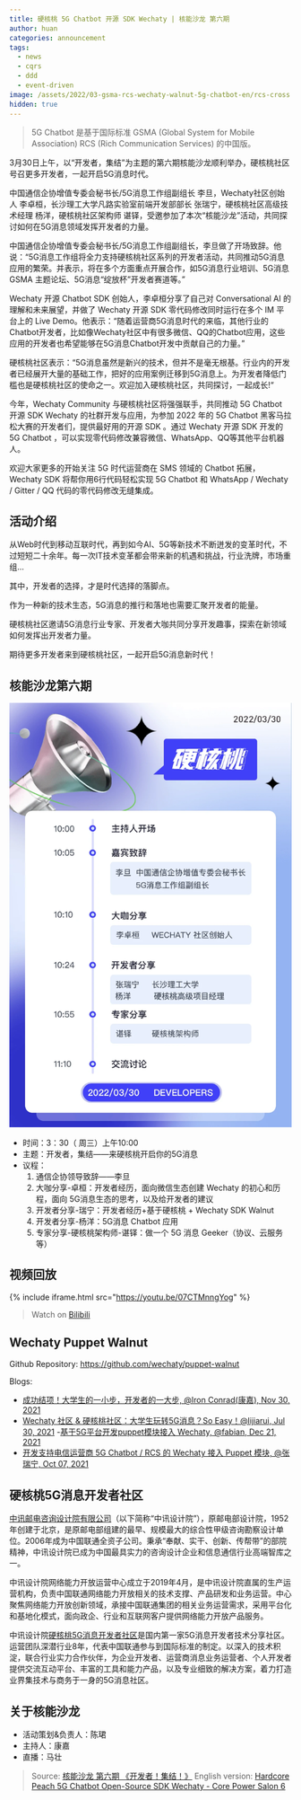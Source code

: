 ```yaml
---
title: 硬核桃 5G Chatbot 开源 SDK Wechaty | 核能沙龙 第六期
author: huan
categories: announcement
tags:
  - news
  - cqrs
  - ddd
  - event-driven
image: /assets/2022/03-gsma-rcs-wechaty-walnut-5g-chatbot-en/rcs-cross.webp
hidden: true
---
```


> 5G Chatbot 是基于国际标准 GSMA (Global System for Mobile Association) RCS (Rich Communication Services) 的中国版。

3月30日上午，以“开发者，集结”为主题的第六期核能沙龙顺利举办，硬核桃社区号召更多开发者，一起开启5G消息时代。

中国通信企协增值专委会秘书长/5G消息工作组副组长 李旦，Wechaty社区创始人 李卓桓，长沙理工大学凡路实验室前端开发部部长 张瑞宁，硬核桃社区高级技术经理 杨洋，硬核桃社区架构师 谌铎，受邀参加了本次“核能沙龙”活动，共同探讨如何在5G消息领域发挥开发者的力量。

中国通信企协增值专委会秘书长/5G消息工作组副组长，李旦做了开场致辞。他说：“5G消息工作组将全力支持硬核桃社区系列的开发者活动，共同推动5G消息应用的繁荣。并表示，将在多个方面重点开展合作，如5G消息行业培训、5G消息GSMA 主题论坛、5G消息“绽放杯”开发者赛道等。”

Wechaty 开源 Chatbot SDK 创始人，李卓桓分享了自己对 Conversational AI 的理解和未来展望，并做了 Wechaty 开源 SDK 零代码修改同时运行在多个 IM 平台上的 Live Demo。他表示：“随着运营商5G消息时代的来临，其他行业的Chatbot开发者，比如像Wechaty社区中有很多微信、QQ的Chatbot应用，这些应用的开发者也希望能够在5G消息Chatbot开发中贡献自己的力量。”

硬核桃社区表示：“5G消息虽然是新兴的技术，但并不是毫无根基。行业内的开发者已经展开大量的基础工作，把好的应用案例迁移到5G消息上。为开发者降低门槛也是硬核桃社区的使命之一。欢迎加入硬核桃社区，共同探讨，一起成长!“

今年，Wechaty Community 与硬核桃社区将强强联手，共同推动 5G Chatbot 开源 SDK Wechaty 的社群开发与应用，为参加 2022 年的 5G Chatbot 黑客马拉松大赛的开发者们，提供最好用的开源 SDK 。通过 Wechaty 开源 SDK 开发的 5G Chatbot ，可以实现零代码修改兼容微信、WhatsApp、QQ等其他平台机器人。

欢迎大家更多的开始关注 5G 时代运营商在 SMS 领域的 Chatbot 拓展，Wechaty SDK 将帮你用6行代码轻松实现 5G Chatbot 和 WhatsApp / Wechaty / Gitter / QQ 代码的零代码修改无缝集成。

## 活动介绍

从Web时代到移动互联时代，再到如今AI、5G等新技术不断迸发的变革时代，不过短短二十余年。每一次IT技术变革都会带来新的机遇和挑战，行业洗牌，市场重组...

其中，开发者的选择，才是时代选择的落脚点。

作为一种新的技术生态，5G消息的推行和落地也需要汇聚开发者的能量。

硬核桃社区邀请5G消息行业专家、开发者大咖共同分享开发趣事，探索在新领域如何发挥出开发者力量。

期待更多开发者来到硬核桃社区，一起开启5G消息新时代！

## 核能沙龙第六期

![Agenda](/assets/2022/03-gsma-rcs-wechaty-walnut-5g-chatbot-en/agenda.webp)

- 时间：3：30（ 周三）上午10:00
- 主题：开发者，集结——来硬核桃开启你的5G消息
- 议程：
  1. 通信企协领导致辞——李旦
  1. 大咖分享-卓桓：开发者经历，面向微信生态创建 Wechaty 的初心和历程，面向 5G消息生态的思考，以及给开发者的建议
  1. 开发者分享-瑞宁：开发者经历+基于硬核桃 + Wechaty SDK Walnut
  1. 开发者分享-杨洋：5G消息 Chatbot 应用
  1. 专家分享-硬核桃架构师-谌铎：做一个 5G 消息 Geeker（协议、云服务等）

## 视频回放

{% include iframe.html src="https://youtu.be/07CTMnngYog" %}

> Watch on [Bilibili](https://www.bilibili.com/video/BV1ET4y1v7Mz)

## Wechaty Puppet Walnut

Github Repository: <https://github.com/wechaty/puppet-walnut>

Blogs:

- [成功结项！大学生的一小步，开发者的一大步, @Iron Conrad(康嘉), Nov 30, 2021](https://wechaty.js.org/2021/11/30/report-for-summer-2021/)
- [Wechaty 社区 & 硬核桃社区：大学生玩转5G消息？So Easy！@lijiarui, Jul 30, 2021](https://wechaty.js.org/2021/07/30/walnut-5g-press/)
-[基于5G平台开发puppet模块接入 Wechaty, @fabian, Dec 21, 2021](https://wechaty.js.org/2021/12/21/mid-term-wechaty-puppet-walnut-report/)
- [开发支持电信运营商 5G Chatbot / RCS 的 Wechaty 接入 Puppet 模块, @张瑞宁, Oct 07, 2021](https://wechaty.js.org/2021/10/07/ospp-final-term-5g-chatbot-puppet/)

## 硬核桃5G消息开发者社区

[中讯邮电咨询设计院有限公司](https://www.baike.com/wikiid/1528817668993374440?view_id=2plv8m7lae4000)（以下简称“中讯设计院”），原邮电部设计院，1952年创建于北京，是原邮电部组建的最早、规模最大的综合性甲级咨询勘察设计单位。2006年成为中国联通全资子公司。秉承“奉献、实干、创新、传帮带”的部院精神，中讯设计院已成为中国最具实力的咨询设计企业和信息通信行业高端智库之一。

中讯设计院网络能力开放运营中心成立于2019年4月，是中讯设计院直属的生产运营机构，负责中国联通网络能力开放相关的技术支撑、产品研发和业务运营。中心聚焦网络能力开放创新领域，承接中国联通集团的相关业务运营需求，采用平台化和基地化模式，面向政企、行业和互联网客户提供网络能力开放产品服务。

中讯设计院[硬核桃5G消息开发者社区](https://www.5g-msg.com)是国内第一家5G消息开发者技术分享社区。运营团队深潜行业8年，代表中国联通参与到国际标准的制定。以深入的技术积淀，联合行业实力合作伙伴，为企业开发者、运营商消息业务运营者、个人开发者提供交流互动平台、丰富的工具和能力产品，以及专业细致的解决方案，着力打造业界集技术与商务于一身的5G消息社区。

## 关于核能沙龙

- 活动策划&负责人：陈珺
- 主持人：康嘉
- 直播：马壮

> Source: [核能沙龙 第六期 《开发者！集结！》](https://mp.weixin.qq.com/s/k5mefLNvX4s_qerKcJ7E4w)
> English version: [Hardcore Peach 5G Chatbot Open-Source SDK Wechaty - Core Power Salon 6](/2022/03/30/gsma-rcs-wechaty-walnut-5g-chatbot-en/)
